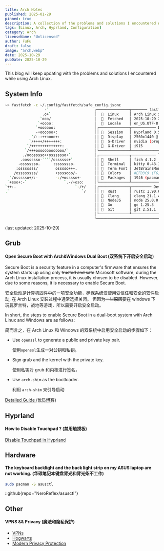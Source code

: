 ```yaml
---
title: Arch Notes
published: 2025-01-29
pinned: true
description: A collection of the problems and solutions I encountered while using Arch Linux.
tags: [Linux, Arch, Hyprland, Configuration]
category: Arch
licenseName: "Unlicensed"
author: FuFu
draft: false
image: "arch.webp"
date: 2025-10-29
pubDate: 2025-10-29
---
```


This blog will keep updating with the problems and solutions I encountered while using Arch Linux.

## System Info

`````bash
~> fastfetch -c ~/.config/fastfetch/safe_config.jsonc
                  -`                     ┌───────────────┬─────── fastfetch - 2.54.0 ────────────────────┐
                 .o+`                    │    Linux     │ Arch Linux x86_64                             │
                `ooo/                    │    Fetched   │ 2025-10-29 21:01:59 CST                       │
               `+oooo:                   │    Locale    │ en_US.UTF-8                                   │
              `+oooooo:                  │┌──────────────┬─────────── Desktop ──────────────────────────┐│
              -+oooooo+:                 ││   Session   │ Hyprland 0.51.1 (Wayland)                    ││
            `/:-:++oooo+:                ││ 󰍹  Display   │ 2560x1440 @ 60Hz, 2560x1600 @ 240Hz          ││
           `/++++/+++++++:               ││ 󰾲  G-Driver  │ nvidia (proprietary) 580.95.05               ││
          `/++++++++++++++:              ││ 󰾲  G-Driver  │ i915                                         ││
         `/+++ooooooooooooo/`            │└──────────────┴──────────────────────────────────────────────┘│
        ./ooosssso++osssssso+`           │┌──────────────┬─────────── Terminal ─────────────────────────┐│
       .oossssso-````/ossssss+`          ││   Shell     │ fish 4.1.2                                   ││
      -osssssso.      :ssssssso.         ││   Terminal  │ kitty 0.43.1                                 ││
     :osssssss/        osssso+++.        ││   Term Font │ JetBrainsMonoNF-Regular (16pt)               ││
    /ossssssss/        +ssssooo/-        ││ 󰔎  Colors    │ #EFD3C9 (FG) - #1D1A1A (BG) [Dark]           ││
  `/ossssso+/:-        -:/+osssso+-      ││ 󰏖  Packages  │ 1946 (pacman), 32 (flatpak)                  ││
 `+sso+:-`                 `.-/+oso:     │└──────────────┴──────────────────────────────────────────────┘│
`++:.                           `-/+/    │┌──────────────┬───────── Development ────────────────────────┐│
.`                                 `/    ││   Rust      │ rustc 1.90.0                                 ││
                                         ││   Clang     │ clang 21.1.4                                 ││
                                         ││   NodeJS    │ node 25.0.0                                  ││
                                         ││   Go        │ go 1.25.3                                    ││
                                         ││ 󰊢  Git       │ git 2.51.1                                   ││
                                         │└──────────────┴──────────────────────────────────────────────┘│
                                         └───────────────────────────────────────────────────────────────┘
`````

(last updated: 2025-10-29)

## Grub

#### Open Secure Boot with Arch&Windows Dual Boot (双系统下开启安全启动)

Secure Boot is a security feature in a computer's firmware that ensures the system starts up using only ~~trusted and sate~~ Microsoft software, during the Arch Linux installation process, it is usually chosen to be disabled.
However, due to some reasons, it is necessary to enable Secure Boot.

安全启动是计算机固件中的一项安全功能，确保系统仅使用受信任和安全的软件启动, 在 Arch Linux 安装过程中通常选择关闭。
但因为~~一些原因~~要在 windows 下玩瓦罗兰特，战地等游戏，所以需要开启安全启动。

In short, the steps to enable Secure Boot in a dual-boot system with Arch Linux and Windows are as follows:

简而言之，在 Arch Linux 和 Windows 的双系统中启用安全启动的步骤如下：

- Use `openssl` to generate a public and private key pair.

  使用`openssl`生成一对公钥和私钥。

- Sign grub and the kernel with the private key.

  使用私钥对 grub 和内核进行签名。

- Use `arch-shim` as the bootloader.

  利用 `arch-shim` 来引导启动

[Detailed Guide (优质博客)](https://blog.azurezeng.com/arch-linux-grub-sb-with-font-and-some-optimization/)

## Hyprland

#### How to Disable Touchpad ? (禁用触摸板)

<a href="/posts/25_10_29_hypr_disable_touchpad/">Disable Touchpad in Hyprland</a>

## Hardware

#### The keyboard backlight and the back light strip on my ASUS laptop are not working. (华硕笔记本键盘背光和背光条不工作)

```bash
sudo pacman -S asusctl
```

::github{repo="NeroReflex/asusctl"}

## Other

#### VPNS && Privacy (魔法和隐私保护)

- [VPNs](https://arch.icekylin.online/guide/rookie/transparent.html#v2raya)
- [Hogwarts](https://archlinuxstudio.github.io/ArchLinuxTutorial/#/rookie/fxckGFW?id=%e5%b7%b2%e6%9c%89%e7%a7%91%e5%ad%a6%e4%b8%8a%e7%bd%91%e7%9a%84%e8%8a%82%e7%82%b9%e7%9a%84%e6%83%85%e5%86%b5)
- [Modern Privacy Protection](https://archlinuxstudio.github.io/ModernSecurityProtectionGuide/#/)
